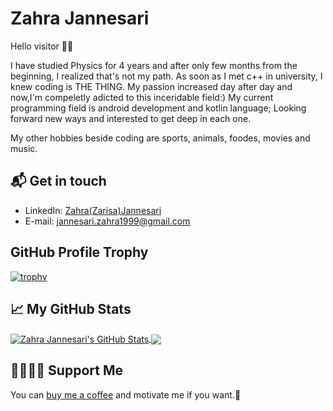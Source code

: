 # Zahra Jannesari

Hello visitor 👋🏻

I have studied Physics for 4 years and after only few months from the beginning, I realized that's not my path. As soon as I met c++ in university, I knew coding is THE THING. My passion increased day after day and now,I'm compeletly adicted to this inceridable field:)
My current programming field is android development and kotlin language; Looking forward new ways and interested to get deep in each one.

My other hobbies beside coding are sports, animals, foodes, movies and music.

## 📬 Get in touch

- LinkedIn: [Zahra(Zarisa)Jannesari][1]
- E-mail: [jannesari.zahra1999@gmail.com][2]

## GitHub Profile Trophy

[![trophy](https://github-profile-trophy.vercel.app/?username=Zahra-Jannesari)](https://github.com/ryo-ma/github-profile-trophy)


## &#x1f4c8; My GitHub Stats



<a href="https://github.com/in/Zahra-Jannesari">
  <img align="center" src="https://github-readme-stats.vercel.app/api?username=Zahra-Jannesari&show_icons=true&line_height=27&count_private=true&title_color=ffffff&text_color=c9cacc&icon_color=2bbc8a&bg_color=1d1f21" alt="Zahra Jannesari's GitHub Stats" />
</a>
<a href="https://github.com/in/Zahra-Jannesari">
  <img align="center" src="https://github-readme-stats.vercel.app/api/top-langs/?username=Zahra-Jannesari&hide=Jupyter Notebook,html&title_color=ffffff&text_color=c9cacc&icon_color=2bbc8a&bg_color=1d1f21" />
</a>


[1]: https://www.linkedin.com/in/zahra-jannesari-call-me-zarisa
[2]: https://jannesari.zahra1999@gmail.com
[3]: https://www.buymeacoffee.com/zarisa

## 🤜🏻🤛🏻 Support Me

You can [buy me a coffee][3] and motivate me if you want.🌹

